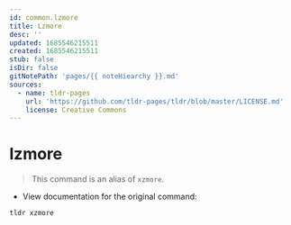 ```yaml
---
id: common.lzmore
title: Lzmore
desc: ''
updated: 1685546215511
created: 1685546215511
stub: false
isDir: false
gitNotePath: 'pages/{{ noteHiearchy }}.md'
sources:
  - name: tldr-pages
    url: 'https://github.com/tldr-pages/tldr/blob/master/LICENSE.md'
    license: Creative Commons
---
```

# lzmore

> This command is an alias of `xzmore`.

- View documentation for the original command:

`tldr xzmore`

